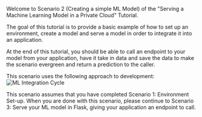 Welcome to Scenario 2 (Creating a simple ML Model) of the "Serving a Machine Learning Model in a Private Cloud" Tutorial.

The goal of this tutorial is to provide a basic example of how to set up an environment, create a model and serve a model in order to integrate it into an application.  

At the end of this tutorial, you should be able to call an endpoint to your model from your application, have it take in data and save the data to make the scenario evergreen and return a prediction to the caller. 

This scenario uses the following approach to development:
![ML Integration Cycle](/laura-schornack/scenarios/create-ML-model/assets/ML-Model-Cycle-Pic.JPG)

This scenario assumes that you have completed Scenario 1:
Environment Set-up.  When you are done with this scenario, please continue to Scenario 3: Serve your ML model in Flask, giving your application an endpoint to call.



